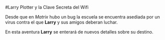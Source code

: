 #Larry Plotter y la Clave Secreta del Wifi

Desde que en *Matrix* hubo un bug la escuela se encuentra asediada por un virus
contra el que **Larry** y sus amigos deberan luchar.

En esta aventura  **Larry** se enterará de nuevos detalles sobre su destino.
